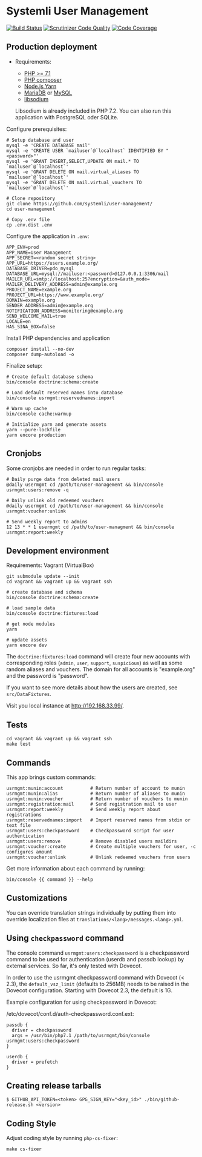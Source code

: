 # Systemli User Management

[![Build Status](https://travis-ci.org/systemli/user-management.svg?branch=master)](https://travis-ci.org/systemli/user-management)
[![Scrutinizer Code Quality](https://scrutinizer-ci.com/g/systemli/user-management/badges/quality-score.png?b=master)](https://scrutinizer-ci.com/g/systemli/user-management/?branch=master)
[![Code Coverage](https://scrutinizer-ci.com/g/systemli/user-management/badges/coverage.png?b=master)](https://scrutinizer-ci.com/g/systemli/user-management/?branch=master)

## Production deployment

* Requirements:
  * [PHP >= 7.1](https://secure.php.net/)
  * [PHP composer](https://getcomposer.org/)
  * [Node.js Yarn](https://yarnpkg.com/)
  * [MariaDB](https://mariadb.org/) or [MySQL](https://mysql.com/)
  * [libsodium](https://download.libsodium.org/doc/)

  Libsodium is already included in PHP 7.2. You can also run this application with PostgreSQL oder SQLite.

Configure prerequisites:

    # Setup database and user
    mysql -e 'CREATE DATABASE mail'
    mysql -e 'CREATE USER `mailuser`@`localhost` IDENTIFIED BY "<password>"'
    mysql -e 'GRANT INSERT,SELECT,UPDATE ON mail.* TO `mailuser`@`localhost`'
    mysql -e 'GRANT DELETE ON mail.virtual_aliases TO `mailuser`@`localhost`'
    mysql -e 'GRANT DELETE ON mail.virtual_vouchers TO `mailuser`@`localhost`'

    # Clone repository
    git clone https://github.com/systemli/user-management/
    cd user-management

    # Copy .env file
    cp .env.dist .env

Configure the application in `.env`:

    APP_ENV=prod
    APP_NAME=User Management
    APP_SECRET=<random secret string>
    APP_URL=https://users.example.org/
    DATABASE_DRIVER=pdo_mysql
    DATABASE_URL=mysql://mailuser:<password>@127.0.0.1:3306/mail
    MAILER_URL=smtp://localhost:25?encryption=&auth_mode=
    MAILER_DELIVERY_ADDRESS=admin@example.org
    PROJECT_NAME=example.org
    PROJECT_URL=https://www.example.org/
    DOMAIN=example.org
    SENDER_ADDRESS=admin@example.org
    NOTIFICATION_ADDRESS=monitoring@example.org
    SEND_WELCOME_MAIL=true
    LOCALE=en
    HAS_SINA_BOX=false

Install PHP dependencies and application

    composer install --no-dev
    composer dump-autoload -o


Finalize setup:

    # Create default database schema
    bin/console doctrine:schema:create

    # Load default reserved names into database
    bin/console usrmgmt:reservednames:import

    # Warm up cache
    bin/console cache:warmup

    # Initialize yarn and generate assets
    yarn --pure-lockfile
    yarn encore production

## Cronjobs

Some cronjobs are needed in order to run regular tasks:

	# Daily purge data from deleted mail users
	@daily usermgmt cd /path/to/user-management && bin/console usrmgmt:users:remove -q

	# Daily unlink old redeemed vouchers
	@daily usermgmt cd /path/to/user-management && bin/console usrmgmt:voucher:unlink

	# Send weekly report to admins
	12 13 * * 1 usermgmt cd /path/to/user-managment && bin/console usrmgmt:report:weekly

## Development environment

Requirements: Vagrant (VirtualBox)

    git submodule update --init
    cd vagrant && vagrant up && vagrant ssh

    # create database and schema
    bin/console doctrine:schema:create
    
    # load sample data
    bin/console doctrine:fixtures:load

    # get node modules
    yarn

    # update assets
    yarn encore dev

The `doctrine:fixtures:load` command will create four new accounts with
corresponding roles (`admin`, `user`, `support`, `suspicious`) as well
as some random aliases and vouchers. The domain for all accounts is
"example.org" and the password is "password".

If you want to see more details about how the users are created, see
`src/DataFixtures`.

Visit you local instance at http://192.168.33.99/.

## Tests

    cd vagrant && vagrant up && vagrant ssh
    make test

## Commands

This app brings custom commands:

    usrmgmt:munin:account          # Return number of account to munin
    usrmgmt:munin:alias            # Return number of aliases to munin
    usrmgmt:munin:voucher          # Return number of vouchers to munin
    usrmgmt:registration:mail      # Send registration mail to user
    usrmgmt:report:weekly          # Send weekly report about registrations
    usrmgmt:reservednames:import   # Import reserved names from stdin or text file
    usrmgmt:users:checkpassword    # Checkpassword script for user authentication
    usrmgmt:users:remove           # Remove disabled users maildirs
    usrmgmt:voucher:create         # Create multiple vouchers for user, -c configures amount
    usrmgmt:voucher:unlink         # Unlink redeemed vouchers from users
    
Get more information about each command by running:

    bin/console {{ command }} --help

## Customizations

You can override translation strings individually by putting them into
override localization files at `translations/<lang>/messages.<lang>.yml`.

## Using `checkpassword` command

The console command `usrmgmt:users:checkpassword` is a checkpassword command
to be used for authentication (userdb and passdb lookup) by external services.
So far, it's only tested with Dovecot.

In order to use the usrmgmt checkpassword command with Dovecot (< 2.3), the
`default_vsz_limit` (defaults to 256MB) needs to be raised in the Dovecot
configuration. Starting with Dovecot 2.3, the default is 1G.

Example configuration for using checkpassword in Dovecot:

/etc/dovecot/conf.d/auth-checkpassword.conf.ext:

    passdb {
      driver = checkpassword
      args = /usr/bin/php7.1 /path/to/usrmgmt/bin/console usrmgmt:users:checkpassword
    }

    userdb {
      driver = prefetch
    }

## Creating release tarballs

    $ GITHUB_API_TOKEN=<token> GPG_SIGN_KEY="<key_id>" ./bin/github-release.sh <version>

## Coding Style

Adjust coding style by running `php-cs-fixer`:

    make cs-fixer

